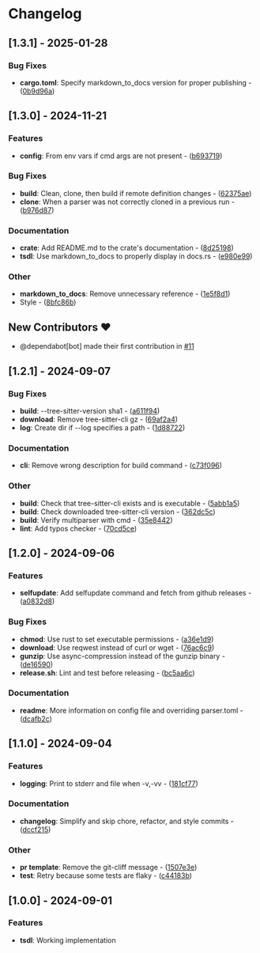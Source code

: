 # Changelog

## [1.3.1] - 2025-01-28

### Bug Fixes

- **cargo.toml**: Specify markdown_to_docs version for proper publishing - ([0b9d96a](https://github.com/stackmystack/tsdl/commit/0b9d96aee3f8cf0f5051b2f84a2178b9c77c00a8))

## [1.3.0] - 2024-11-21

### Features

- **config**: From env vars if cmd args are not present - ([b693719](https://github.com/stackmystack/tsdl/commit/b6937196d4b9c5c3e61b462fdc7742b10efa98fa))

### Bug Fixes

- **build**: Clean, clone, then build if remote definition changes - ([62375ae](https://github.com/stackmystack/tsdl/commit/62375ae753b3749fd0605c45c344d115e116c6e3))
- **clone**: When a parser was not correctly cloned in a previous run - ([b976d87](https://github.com/stackmystack/tsdl/commit/b976d8762d4e540d274366ba16cf918f9b2706e3))

### Documentation

- **crate**: Add README.md to the crate's documentation - ([8d25198](https://github.com/stackmystack/tsdl/commit/8d251987413c8e8c6481831525a0d5b893021ef7))
- **tsdl**: Use markdown_to_docs to properly display in docs.rs - ([e980e99](https://github.com/stackmystack/tsdl/commit/e980e9959dfdfc2c76cb5407fe71c18e099e460a))

### Other

- **markdown_to_docs**: Remove unnecessary reference - ([1e5f8d1](https://github.com/stackmystack/tsdl/commit/1e5f8d1d64949e71f7b1c88dcdcff61f86025886))
- Style - ([8bfc86b](https://github.com/stackmystack/tsdl/commit/8bfc86bfa3d3489adb197f69d7d247af2a5aebd1))

## New Contributors ❤️

* @dependabot[bot] made their first contribution in [#11](https://github.com/stackmystack/tsdl/pull/11)
## [1.2.1] - 2024-09-07

### Bug Fixes

- **build**: --tree-sitter-version sha1 - ([a611f94](https://github.com/stackmystack/tsdl/commit/a611f94ed98bce297fd4af9fc5a2ccdb55925941))
- **download**: Remove tree-sitter-cli gz - ([69af2a4](https://github.com/stackmystack/tsdl/commit/69af2a4d5b887fef7cc075bbb3603e2536a8b71a))
- **log**: Create dir if --log specifies a path - ([1d88722](https://github.com/stackmystack/tsdl/commit/1d887223cd56a71ce5f00b798b5da3194cc192f2))

### Documentation

- **cli**: Remove wrong description for build command - ([c73f096](https://github.com/stackmystack/tsdl/commit/c73f096ca67149245d74d73e65731b9a2ae22a0a))

### Other

- **build**: Check that tree-sitter-cli exists and is executable - ([5abb1a5](https://github.com/stackmystack/tsdl/commit/5abb1a5fc941d4acd9f382481d38925e514cd66c))
- **build**: Check downloaded tree-sitter-cli version - ([362dc5c](https://github.com/stackmystack/tsdl/commit/362dc5c5d6d9620487af38ec53b3b822bfebfda7))
- **build**: Verify multiparser with cmd - ([35e8442](https://github.com/stackmystack/tsdl/commit/35e8442456c1d51af03eabb37b1dcd52e93c0023))
- **lint**: Add typos checker - ([70cd5ce](https://github.com/stackmystack/tsdl/commit/70cd5ce8597816768658e6a7ba1e2fdd8880bf07))

## [1.2.0] - 2024-09-06

### Features

- **selfupdate**: Add selfupdate command and fetch from github releases - ([a0832d8](https://github.com/stackmystack/tsdl/commit/a0832d86316e5af7c9c64230ff387e9fae01db48))

### Bug Fixes

- **chmod**: Use rust to set executable permissions - ([a36e1d9](https://github.com/stackmystack/tsdl/commit/a36e1d94b75e45887aeb87849789e7d7dec39be2))
- **download**: Use reqwest instead of curl or wget - ([76ac6c9](https://github.com/stackmystack/tsdl/commit/76ac6c9a36e2737e626e01300269c5ff43437290))
- **gunzip**: Use async-compression instead of the gunzip binary - ([de16590](https://github.com/stackmystack/tsdl/commit/de165904bea4adfd264a57aa6778c61437e9911d))
- **release.sh**: Lint and test before releasing - ([bc5aa6c](https://github.com/stackmystack/tsdl/commit/bc5aa6ccb77dea9d784bacaad8642bc04ccb4f86))

### Documentation

- **readme**: More information on config file and overriding parser.toml - ([dcafb2c](https://github.com/stackmystack/tsdl/commit/dcafb2ccc26eac7d3716ee501bb71517eb55d23f))

## [1.1.0] - 2024-09-04

### Features

- **logging**: Print to stderr and file when -v,-vv - ([181cf77](https://github.com/stackmystack/tsdl/commit/181cf77bc03da1cad46335246700c62d6d9cb036))

### Documentation

- **changelog**: Simplify and skip chore, refactor, and style commits - ([dccf215](https://github.com/stackmystack/tsdl/commit/dccf2156d4721d46dbdef904d783d95cbe4b069f))

### Other

- **pr template**: Remove the git-cliff message - ([1507e3e](https://github.com/stackmystack/tsdl/commit/1507e3ed6dbd2e12ed6081299091a343f14a5411))
- **test**: Retry because some tests are flaky - ([c44183b](https://github.com/stackmystack/tsdl/commit/c44183b27832a1cd6ce39a7e7e1edf52a25162f3))

## [1.0.0] - 2024-09-01

### Features
- **tsdl**: Working implementation



<!-- generated by git-cliff -->
